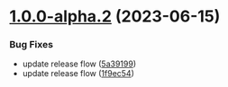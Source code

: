 # [1.0.0-alpha.2](https://github.com/UnlimitedBytes/sveltekit-adapter-custom/compare/v1.0.0-alpha.1...v1.0.0-alpha.2) (2023-06-15)


### Bug Fixes

* update release flow ([5a39199](https://github.com/UnlimitedBytes/sveltekit-adapter-custom/commit/5a39199d2a59d08f8574c97cbba5fb5f37d3fe56))
* update release flow ([1f9ec54](https://github.com/UnlimitedBytes/sveltekit-adapter-custom/commit/1f9ec540294bfc440534df730c7f3123b4b890d6))
